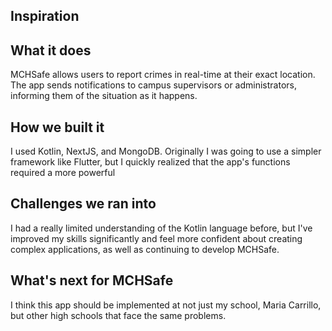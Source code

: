 ## Inspiration



## What it does
MCHSafe allows users to report crimes in real-time at their exact location. The app sends notifications to campus supervisors or administrators, informing them of the situation as it happens.


## How we built it
I used Kotlin, NextJS, and MongoDB. Originally I was going to use a simpler framework like Flutter, but I quickly realized that the app's functions required a more powerful 

## Challenges we ran into
I had a really limited understanding of the Kotlin language before, but I've improved my skills significantly and feel more confident about creating complex applications, as well as continuing to develop MCHSafe.

## What's next for MCHSafe
I think this app should be implemented at not just my school, Maria Carrillo, but other high schools that face the same problems. 